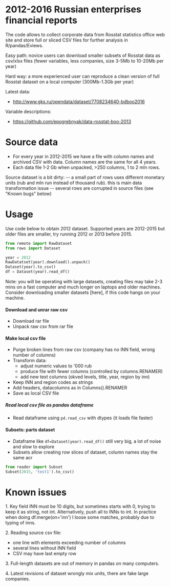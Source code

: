 # 2012-2016 Russian enterprises financial reports

The code allows to collect corporate data from Rosstat statistics office web site and store full or sliced CSV
files for further analysis in R/pandas/Eviews.

Easy path: novice users can download smaller subsets of Rosstat data as csv/xlsx files (fewer variables, less companies, size 3-5Mb to 10-20Mb per year)

Hard way: a more experienced user can reproduce a clean version of full Rosstat dataset on a local computer (300Mb-1.3Gb per year)

Latest data:
- http://www.gks.ru/opendata/dataset/7708234640-bdboo2016

Variable descriptions:
- https://github.com/epogrebnyak/data-rosstat-boo-2013

Source data
===========
- For every year in 2012-2015 we have a file with column names and archived CSV with data. Column names are the same for all 4 years.
- Each data file 1-2 Gb when unpacked, >250 columns, 1 to 2 mln rows.

Source dataset is a bit dirty:
 -- a small part of rows uses different monetary units (rub and mln run instead of thousand rub). this is main data
    transformation issue
 -- several rows are corrupted in source files (see "Known bugs" below)

Usage
=====
Use code below to obtain 2012 dataset. Supported years are 2012-2015
but older files are smaller, try running 2012 or 2013 before 2015.

```python
from remote import RawDataset
from rows import Dataset

year = 2012
RawDatatset(year).download().unpack()
Dataset(year).to_csv()
df = Dataset(year).read_df()
```

Note: you will be operating with large datasets, creating files may take 2-3 mins on a fast computer
and much longer on laptops and older machines. Consider downloading smaller datasets [here], if this code
hangs on your machine.

#### Download and unrar raw csv
- Download rar file  
- Unpack raw csv from rar file  


#### Make local csv file  
- Purge broken lines from raw csv (company has no INN field, wrong number of columns)
- Transform data:
  - adjust numeric values to '000 rub
  - produce file with fewer columns (controlled by columns.RENAMER)
  - add new text columns (okved levels, title, year, region by inn)
- Keep INN and region codes as strings
- Add headers, datacolumns as in Columns().RENAMER
- Save as local CSV file

##### Read local csv file as pandas dataframe
- Read dataframe using ```pd.read_csv``` with dtypes (it loads file faster)


#### Subsets: parts dataset
- Dataframe like ```df=Dataset(year).read_df()``` still very big, a lot of noise and slow to explore  
- Subsets allow creating row slices of dataset, column names stay the same acr 

```python  
from reader import Subset
Subset(2015, 'test1').to_csv()
```

Known issues
============

1\. Key field INN must be 10 digits, but sometimes starts with 0, trying to keep it as string, not int.
Alternatively, push all to INNs to int. In practice when doing df.merge(on='inn') I loose some matches,
probably due to typing of inns.

2\. Reading source csv file:
  - one line with elements exceeding number of columns  
  - several lines without INN field
  - CSV may have last empty row

3\. Full-length datasets are out of memory in pandas on many computers.

4\. Latest revisions of dataset wrongly mix units, there are fake large companies.
